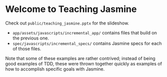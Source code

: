 Welcome to Teaching Jasmine
===========================

Check out `public/teaching_jasmine.pptx` for the slideshow.

- `app/assets/javascripts/incremental_app/` contains files that build on the previous one.
- `spec/javascripts/incremental_specs/` contains Jasmine specs for each of those files.

Note that some of these examples are rather contrived; instead of being good examples of TDD, these were thrown together quickly as examples of how to accomplish specific goals with Jasmine.
